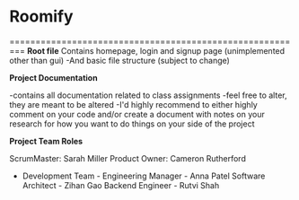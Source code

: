 # Roomify

=========================================================
**Root file**
Contains homepage, login and signup page (unimplemented other than gui)
-And basic file structure (subject to change)

**Project Documentation**

-contains all documentation related to class assignments
-feel free to alter, they are meant to be altered
-I'd highly recommend to either highly comment on your code and/or create a document 
with notes on your research for how you want to do things on your side of the project

**Project Team Roles**

ScrumMaster: Sarah Miller
Product Owner: Cameron Rutherford
- Development Team -
Engineering Manager - Anna Patel
Software Architect - Zihan Gao
Backend Engineer - Rutvi Shah
